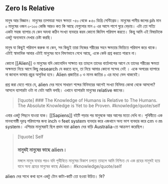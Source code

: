 ## Zero Is Relative

মানুষ আর বিজ্ঞান।
মানুষের তাপমাত্রা সহন ক্ষমতা -৫০ থেকে +৫০ ডিগ্রি সেন্টিগ্রেড। 
মানুষের পানীয় জলের ph মান ০
মানুষের ওজন ০-১০০ কেজি
আরও কত কি আছে যেগুলোর মান ০ এর আসে পাশে ঘুরে বেড়ায়। এটা তো সত্যি একটা সহজ ব্যাপার যে কেন অযথা কঠিন সংখ্যা ব্যবহার করব কোনো জিনিস পরিমাপ করতে। কিন্তু আমি এই বিষয়টাকে একটু অন্যভাবে দেখার চেষ্টা করছি।

মানুষ যা কিছুই পরিমাপ করুক না কেন, সব কিছুই তারা নিজের শরীরের সহন ক্ষমতার ভিত্তিতে পরিমাপ করে থাকে। এটাই স্বাভাবিক আবার এটাই মানুষের মনে বিষণভাবে গেথে আছে, একে কেউ প্রশ্ন করতে পারবে না।

কোনো [[Alien]] ও মানুষের যদি কোনোদিন সাক্ষাত হয় তাহলে তাদের বার্তালাপের আগে যে তাদের শরীরের ক্ষমতা অক্ষমতা নিয়ে আগে কিছু research যে করতে হবে, তা নিয়ে আমার কোনো সন্দেহ নেই । একে অপরের ব্যাপারে না জানলে ভাষায় প্রচুর অসুবিধা হবে। 
Alien প্রজাতির ০ ও মানব জাতির ০ এর মধ্যে ভেদ থাকবেই। 

প্রশ্ন করা যেতে পারে যে, alien দের সাথে সাধারণ শব্দের বিনিময়ের আগেই সংখ্যা বিনিময় কোথা থেকে আসলো? আসলে ব্যাপারটা ওটা  না যেটা আমি বলছি। এখানে ব্যাপারটা মানুষের relative জ্ঞানের।

> [!quote] ### The Knowledge of Humans is Relative to The Humans. <br>The Absolute Knowledge is Yet to be Proven.
> #knowledge/quote/self 

এবার একটু পিছনে যাওয়া যাক। [[Sapiens]] বইটি পড়ার পর মানুষকে আর আগের মতো দেখি না।
পৃথিবীতে এক মানবগোষ্ঠী দূরত্ব পরিমাপের জন্য inch ও feet system ব্যবহার করে এজখানে অন্য ভাগ ব্যবহার করে cm ও m system। 
এশিয়ার মানুষেরাই  ছিল প্রথম যারা alien দের বাড়ি Australia-তে আক্রমণ করেছিল।
> [!quote] Self
> ### মানুষই মানুষের কাছে alien।
> মঙ্গলে মানুষ যাবার পরও যদি পৃথীবিতে মানুষের বিকাশ চলতে তাহলে আমি নিশ্চিত যে এক গ্রহের মানুষই হয়ে যাবে অন্য গ্রহের মানুষের কাছে Alien।
> #knowledge/quote/self 

alien দের সাথে কথা হলে একটু টোন কাটা-কাটি তো হওয়া উচিত। কি?